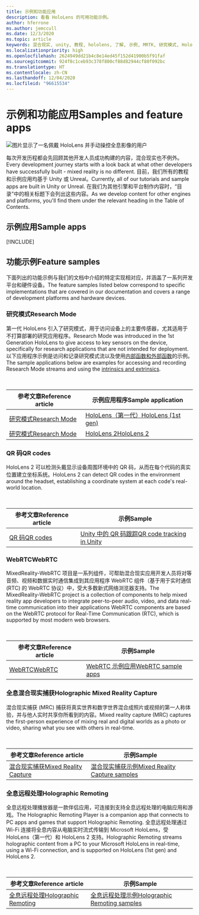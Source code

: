 ```yaml
---
title: 示例和功能应用
description: 看看 HoloLens 的可用功能示例。
author: hferrone
ms.author: jemccull
ms.date: 12/3/2020
ms.topic: article
keywords: 混合现实, unity, 教程, hololens, 了解, 示例, MRTK, 研究模式, HoloLens 2, qr 码, WebRTC, 混合现实捕获, 全息远程处理, UX Tools
ms.localizationpriority: high
ms.openlocfilehash: 2624949dd21b4c8e14ed45f152d41900b5f91faf
ms.sourcegitcommit: 924f8c1ceb93c378f800cf88d82944cf80f092bc
ms.translationtype: HT
ms.contentlocale: zh-CN
ms.lasthandoff: 12/04/2020
ms.locfileid: "96615534"
---
```

# <a name="samples-and-feature-apps"></a><span data-ttu-id="0a8f2-104">示例和功能应用</span><span class="sxs-lookup"><span data-stu-id="0a8f2-104">Samples and feature apps</span></span>

![图片显示了一名佩戴 HoloLens 并手动操控全息影像的用户](unreal/images/unreal-developer.jpg)

<span data-ttu-id="0a8f2-106">每次开发历程都会先回顾其他开发人员成功构建的内容，混合现实也不例外。</span><span class="sxs-lookup"><span data-stu-id="0a8f2-106">Every development journey starts with a look back at what other developers have successfully built - mixed reality is no different.</span></span> <span data-ttu-id="0a8f2-107">目前，我们所有的教程和示例应用均基于 Unity 或 Unreal。</span><span class="sxs-lookup"><span data-stu-id="0a8f2-107">Currently, all of our tutorials and sample apps are built in Unity or Unreal.</span></span> <span data-ttu-id="0a8f2-108">在我们为其他引擎和平台制作内容时，“目录”中的相关标题下会列出这些内容。</span><span class="sxs-lookup"><span data-stu-id="0a8f2-108">As we develop content for other engines and platforms, you'll find them under the relevant heading in the Table of Contents.</span></span>

## <a name="sample-apps"></a><span data-ttu-id="0a8f2-109">示例应用</span><span class="sxs-lookup"><span data-stu-id="0a8f2-109">Sample apps</span></span>

[!INCLUDE[](includes/tabs-samples.md)]

## <a name="feature-samples"></a><span data-ttu-id="0a8f2-110">功能示例</span><span class="sxs-lookup"><span data-stu-id="0a8f2-110">Feature samples</span></span>

<span data-ttu-id="0a8f2-111">下面列出的功能示例与我们的文档中介绍的特定实现相对应，并涵盖了一系列开发平台和硬件设备。</span><span class="sxs-lookup"><span data-stu-id="0a8f2-111">The feature samples listed below correspond to specific implementations that are covered in our documentation and covers a range of development platforms and hardware devices.</span></span>

### <a name="research-mode"></a><span data-ttu-id="0a8f2-112">研究模式</span><span class="sxs-lookup"><span data-stu-id="0a8f2-112">Research Mode</span></span>

<span data-ttu-id="0a8f2-113">第一代 HoloLens 引入了研究模式，用于访问设备上的主要传感器，尤其适用于不打算部署的研究应用程序。</span><span class="sxs-lookup"><span data-stu-id="0a8f2-113">Research Mode was introduced in the 1st Generation HoloLens to give access to key sensors on the device, specifically for research applications that are not intended for deployment.</span></span> <span data-ttu-id="0a8f2-114">以下应用程序示例是访问和记录研究模式流以及使用[内部函数和外部函数](https://docs.microsoft.com/windows/mixed-reality/locatable-camera#locating-the-device-camera-in-the-world)的示例。</span><span class="sxs-lookup"><span data-stu-id="0a8f2-114">The sample applications below are examples for accessing and recording Research Mode streams and using the [intrinsics and extrinsics](https://docs.microsoft.com/windows/mixed-reality/locatable-camera#locating-the-device-camera-in-the-world).</span></span>

<br>

| <span data-ttu-id="0a8f2-115">参考文章</span><span class="sxs-lookup"><span data-stu-id="0a8f2-115">Reference article</span></span> | <span data-ttu-id="0a8f2-116">示例应用程序</span><span class="sxs-lookup"><span data-stu-id="0a8f2-116">Sample application</span></span> |
| --- | --- |
| [<span data-ttu-id="0a8f2-117">研究模式</span><span class="sxs-lookup"><span data-stu-id="0a8f2-117">Research Mode</span></span>](platform-capabilities-and-apis/research-mode.md) | [<span data-ttu-id="0a8f2-118">HoloLens（第一代）</span><span class="sxs-lookup"><span data-stu-id="0a8f2-118">HoloLens (1st gen)</span></span>](https://github.com/microsoft/HoloLensForCV/tree/master/Samples) |
| [<span data-ttu-id="0a8f2-119">研究模式</span><span class="sxs-lookup"><span data-stu-id="0a8f2-119">Research Mode</span></span>](platform-capabilities-and-apis/research-mode.md) | [<span data-ttu-id="0a8f2-120">HoloLens 2</span><span class="sxs-lookup"><span data-stu-id="0a8f2-120">HoloLens 2</span></span>](https://github.com/microsoft/HoloLens2ForCV/tree/main/Samples) |

### <a name="qr-codes"></a><span data-ttu-id="0a8f2-121">QR 码</span><span class="sxs-lookup"><span data-stu-id="0a8f2-121">QR codes</span></span>

<span data-ttu-id="0a8f2-122">HoloLens 2 可以检测头戴显示设备周围环境中的 QR 码，从而在每个代码的真实位置建立坐标系统。</span><span class="sxs-lookup"><span data-stu-id="0a8f2-122">HoloLens 2 can detect QR codes in the environment around the headset, establishing a coordinate system at each code's real-world location.</span></span>

<br>

| <span data-ttu-id="0a8f2-123">参考文章</span><span class="sxs-lookup"><span data-stu-id="0a8f2-123">Reference article</span></span> | <span data-ttu-id="0a8f2-124">示例</span><span class="sxs-lookup"><span data-stu-id="0a8f2-124">Sample</span></span> |
| --- | --- |
| [<span data-ttu-id="0a8f2-125">QR 码</span><span class="sxs-lookup"><span data-stu-id="0a8f2-125">QR codes</span></span>](platform-capabilities-and-apis/qr-code-tracking.md) | [<span data-ttu-id="0a8f2-126">Unity 中的 QR 码跟踪</span><span class="sxs-lookup"><span data-stu-id="0a8f2-126">QR code tracking in Unity</span></span>](https://github.com/chgatla-microsoft/QRTracking/tree/master/SampleQRCodes) |

### <a name="webrtc"></a><span data-ttu-id="0a8f2-127">WebRTC</span><span class="sxs-lookup"><span data-stu-id="0a8f2-127">WebRTC</span></span>

<span data-ttu-id="0a8f2-128">MixedReality-WebRTC 项目是一系列组件，可帮助混合现实应用开发人员将对等音频、视频和数据实时通信集成到其应用程序 WebRTC 组件（基于用于实时通信 (RTC) 的 WebRTC 协议）中，受大多数新式网络浏览器支持。</span><span class="sxs-lookup"><span data-stu-id="0a8f2-128">The MixedReality-WebRTC project is a collection of components to help mixed reality app developers to integrate peer-to-peer audio, video, and data real-time communication into their applications WebRTC components are based on the WebRTC protocol for Real-Time Communication (RTC), which is supported by most modern web browsers.</span></span>

<br>

| <span data-ttu-id="0a8f2-129">参考文章</span><span class="sxs-lookup"><span data-stu-id="0a8f2-129">Reference article</span></span> | <span data-ttu-id="0a8f2-130">示例</span><span class="sxs-lookup"><span data-stu-id="0a8f2-130">Sample</span></span> |
| --- | --- |
| [<span data-ttu-id="0a8f2-131">WebRTC</span><span class="sxs-lookup"><span data-stu-id="0a8f2-131">WebRTC</span></span>](https://microsoft.github.io/MixedReality-WebRTC) | [<span data-ttu-id="0a8f2-132">WebRTC 示例应用</span><span class="sxs-lookup"><span data-stu-id="0a8f2-132">WebRTC sample apps</span></span>](https://github.com/microsoft/MixedReality-WebRTC/tree/master/examples) |

### <a name="holographic-mixed-reality-capture"></a><span data-ttu-id="0a8f2-133">全息混合现实捕获</span><span class="sxs-lookup"><span data-stu-id="0a8f2-133">Holographic Mixed Reality Capture</span></span>

<span data-ttu-id="0a8f2-134">混合现实捕获 (MRC) 捕获将真实世界和数字世界混合成照片或视频的第一人称体验，并与他人实时共享你所看到的内容。</span><span class="sxs-lookup"><span data-stu-id="0a8f2-134">Mixed reality capture (MRC) captures the first-person experience of mixing real and digital worlds as a photo or video, sharing what you see with others in real-time.</span></span>

<br>

| <span data-ttu-id="0a8f2-135">参考文章</span><span class="sxs-lookup"><span data-stu-id="0a8f2-135">Reference article</span></span> | <span data-ttu-id="0a8f2-136">示例</span><span class="sxs-lookup"><span data-stu-id="0a8f2-136">Sample</span></span> |
| --- | --- |
| [<span data-ttu-id="0a8f2-137">混合现实捕获</span><span class="sxs-lookup"><span data-stu-id="0a8f2-137">Mixed Reality Capture</span></span>](platform-capabilities-and-apis/mixed-reality-capture-for-developers.md) | [<span data-ttu-id="0a8f2-138">混合现实捕获示例</span><span class="sxs-lookup"><span data-stu-id="0a8f2-138">Mixed Reality Capture samples</span></span>](https://docs.microsoft.com/samples/microsoft/windows-universal-samples/holographicmixedrealitycapture/) |

### <a name="holographic-remoting"></a><span data-ttu-id="0a8f2-139">全息远程处理</span><span class="sxs-lookup"><span data-stu-id="0a8f2-139">Holographic Remoting</span></span>

<span data-ttu-id="0a8f2-140">全息远程处理播放器是一款伴侣应用，可连接到支持全息远程处理的电脑应用和游戏。</span><span class="sxs-lookup"><span data-stu-id="0a8f2-140">The Holographic Remoting Player is a companion app that connects to PC apps and games that support Holographic Remoting.</span></span> <span data-ttu-id="0a8f2-141">全息远程处理通过 Wi-Fi 连接将全息内容从电脑实时流式传输到 Microsoft HoloLens，受 HoloLens（第一代）和 HoloLens 2 支持。</span><span class="sxs-lookup"><span data-stu-id="0a8f2-141">Holographic Remoting streams holographic content from a PC to your Microsoft HoloLens in real-time, using a Wi-Fi connection, and is supported on HoloLens (1st gen) and HoloLens 2.</span></span>

<br>

| <span data-ttu-id="0a8f2-142">参考文章</span><span class="sxs-lookup"><span data-stu-id="0a8f2-142">Reference article</span></span> | <span data-ttu-id="0a8f2-143">示例</span><span class="sxs-lookup"><span data-stu-id="0a8f2-143">Sample</span></span> |
| --- | --- |
| [<span data-ttu-id="0a8f2-144">全息远程处理</span><span class="sxs-lookup"><span data-stu-id="0a8f2-144">Holographic Remoting</span></span>](platform-capabilities-and-apis/holographic-remoting-player.md) | [<span data-ttu-id="0a8f2-145">全息远程处理示例</span><span class="sxs-lookup"><span data-stu-id="0a8f2-145">Holographic Remoting samples</span></span>](https://github.com/microsoft/MixedReality-HolographicRemoting-Samples) |